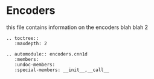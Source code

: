 # Encoders

this file contains information on the encoders blah blah 2

```{eval-rst}  
.. toctree::
   :maxdepth: 2

.. automodule:: encoders.cnn1d
   :members:
   :undoc-members:
   :special-members: __init__,__call__
```